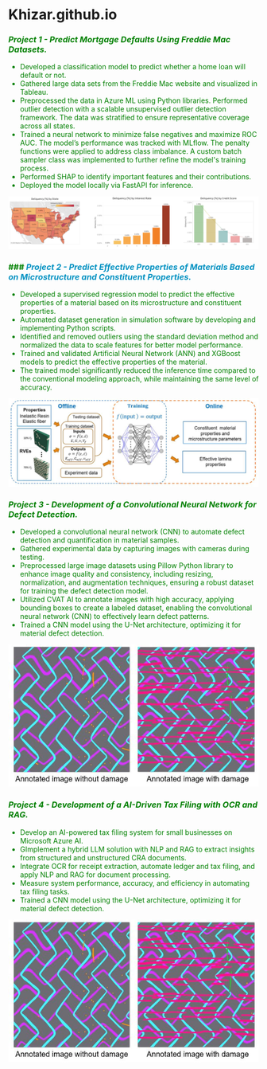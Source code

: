 # Khizar.github.io

 ### <font color="green">  *Project 1 - Predict Mortgage Defaults Using Freddie Mac Datasets.* </span>
- <span style="font-size: 14px;"> Developed a classification model to predict whether a home loan will default or not. </span> 
- <span style="font-size: 14px;"> Gathered large data sets from the Freddie Mac website and visualized in Tableau. </span>
- <span style="font-size: 14px;"> Preprocessed the data in Azure ML using Python libraries. Performed outlier detection with a scalable unsupervised outlier detection framework. The data was stratified to ensure representative coverage across all states. </span>
- <span style="font-size: 14px;"> Trained a neural network to minimize false negatives and maximize ROC AUC. The model’s performance was tracked with MLflow. The penalty functions were applied to address class imbalance. A custom batch sampler class was implemented to further refine the model's training process. </span>
- <span style="font-size: 14px;"> Performed SHAP to identify important features and their contributions. </span>
- <span style="font-size: 14px;"> Deployed the model locally via FastAPI for inference. </span>

![Alt Text](Picture1.png)


### ### <font color="#0492c2">*Project 2 - Predict Effective Properties of Materials Based on Microstructure and Constituent Properties.*</font>
- <span style="font-size: 14px;"> Developed a supervised regression model to predict the effective properties of a material based on its microstructure and constituent properties. </span>
- <span style="font-size: 14px;"> Automated dataset generation in simulation software by developing and implementing Python scripts. </span>
- <span style="font-size: 14px;"> Identified and removed outliers using the standard deviation method and normalized the data to scale features for better model performance.  </span>
- <span style="font-size: 14px;"> Trained and validated Artificial Neural Network (ANN) and XGBoost models to predict the effective properties of the material. </span>
- <span style="font-size: 14px;"> The trained model significantly reduced the inference time compared to the conventional modeling approach, while maintaining the same level of accuracy. </span>

![Alt Text](Picture2.JPG)

 ### <font color="green">  *Project 3 - Development of a Convolutional Neural Network for Defect Detection.* </span>
 - <span style="font-size: 14px;"> Developed a convolutional neural network (CNN) to automate defect detection and quantification in material samples. </span>
- <span style="font-size: 14px;"> Gathered experimental data by capturing images with cameras during testing. </span>
- <span style="font-size: 14px;"> Preprocessed large image datasets using Pillow Python library to enhance image quality and consistency, including resizing, normalization, and augmentation techniques, ensuring a robust dataset for training the defect detection model. </span>
- <span style="font-size: 14px;"> Utilized CVAT AI to annotate images with high accuracy, applying bounding boxes to create a labeled dataset, enabling the convolutional neural network (CNN) to effectively learn defect patterns. </span>
- <span style="font-size: 14px;"> Trained a CNN model using the U-Net architecture, optimizing it for material defect detection. </span>

<p align="center">
  <img src="Picture3.JPG" alt="Centered Image">
</p>

 ### <font color="green">  *Project 4 - Development of a AI-Driven Tax Filing with OCR and RAG.* </span>
 - <span style="font-size: 14px;"> Develop an AI-powered tax filing system for small businesses on Microsoft Azure AI. </span>
- <span style="font-size: 14px;"> GImplement a hybrid LLM solution with NLP and RAG to extract insights from structured and unstructured CRA documents. </span>
- <span style="font-size: 14px;"> Integrate OCR for receipt extraction, automate ledger and tax filing, and apply NLP and RAG for document processing. </span>
- <span style="font-size: 14px;"> Measure system performance, accuracy, and efficiency in automating tax filing tasks. </span>
- <span style="font-size: 14px;"> Trained a CNN model using the U-Net architecture, optimizing it for material defect detection. </span>

<p align="center">
  <img src="Picture3.JPG" alt="Centered Image">
</p>
